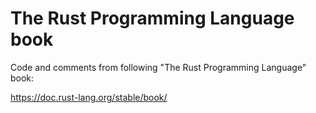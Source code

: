 # The Rust Programming Language book
Code and comments from following "The Rust Programming Language" book:

https://doc.rust-lang.org/stable/book/
